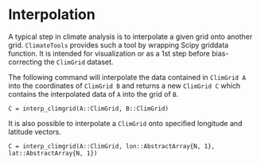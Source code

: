 # Interpolation

A typical step in climate analysis is to interpolate a given grid onto another grid. `ClimateTools` provides such a tool by wrapping Scipy griddata function. It is intended for visualization or as a 1st step before bias-correcting the `ClimGrid` dataset.

The following command will interpolate the data contained in `ClimGrid A` into the coordinates of `ClimGrid B` and returns a new `ClimGrid C` which contains the interpolated data of `A` into the grid of `B`.

```julia-repl
C = interp_climgrid(A::ClimGrid, B::ClimGrid)
```

It is also possible to interpolate a `ClimGrid` onto specified longitude and latitude vectors.

```julia-repl
C = interp_climgrid(A::ClimGrid, lon::AbstractArray{N, 1}, lat::AbstractArray{N, 1})
```
